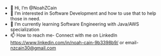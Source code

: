 - 👋 Hi, I’m @NoahZCain
- 👀 I’m interested in Software Development and how to use that to help those in need.
- 🌱 I’m currently learning Software Engineering with Java/AWS specialization
- 📫 How to reach me- Connect with me on LinkedIn https://www.linkedin.com/in/noah-cain-9b3398b9/ or email- nzcain30@gmail.com

<!---
NoahZCain/NoahZCain is a ✨ special ✨ repository because its `README.md` (this file) appears on your GitHub profile.
You can click the Preview link to take a look at your changes.
--->
